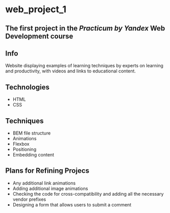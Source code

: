 # web_project_1
## The first project in the _Practicum by Yandex_ Web Development course


## Info 
Website displaying examples of learning techniques by experts on learning and productivity, with videos and links to educational content.

## Technologies
- HTML
- CSS

## Techniques
- BEM file structure
- Animations
- Flexbox
- Positioning
- Embedding content

## Plans for Refining Projecs
- Any additional link animations
- Adding additional image animations
- Checking the code for cross-compatibility and adding all the necessary vendor prefixes
- Designing a form that allows users to submit a comment
